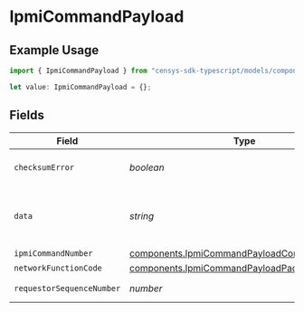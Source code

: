 # IpmiCommandPayload

## Example Usage

```typescript
import { IpmiCommandPayload } from "censys-sdk-typescript/models/components";

let value: IpmiCommandPayload = {};
```

## Fields

| Field                                                                                                    | Type                                                                                                     | Required                                                                                                 | Description                                                                                              |
| -------------------------------------------------------------------------------------------------------- | -------------------------------------------------------------------------------------------------------- | -------------------------------------------------------------------------------------------------------- | -------------------------------------------------------------------------------------------------------- |
| `checksumError`                                                                                          | *boolean*                                                                                                | :heavy_minus_sign:                                                                                       | This is set to true if the values of chk1 / chk2 do not match the command data                           |
| `data`                                                                                                   | *string*                                                                                                 | :heavy_minus_sign:                                                                                       | The raw data. On success, this should be the value of the GetAuthenticationCapabilities resopnse         |
| `ipmiCommandNumber`                                                                                      | [components.IpmiCommandPayloadCommandNumber](../../models/components/ipmicommandpayloadcommandnumber.md) | :heavy_minus_sign:                                                                                       | N/A                                                                                                      |
| `networkFunctionCode`                                                                                    | [components.IpmiCommandPayloadPackedNetFn](../../models/components/ipmicommandpayloadpackednetfn.md)     | :heavy_minus_sign:                                                                                       | N/A                                                                                                      |
| `requestorSequenceNumber`                                                                                | *number*                                                                                                 | :heavy_minus_sign:                                                                                       | The request sequence number.                                                                             |